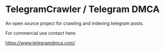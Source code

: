 # TelegramCrawler / Telegram DMCA
An open source project for crawling and indexing telegram posts. 


For commercial use contact here:

https://www.telegramdmca.com/

